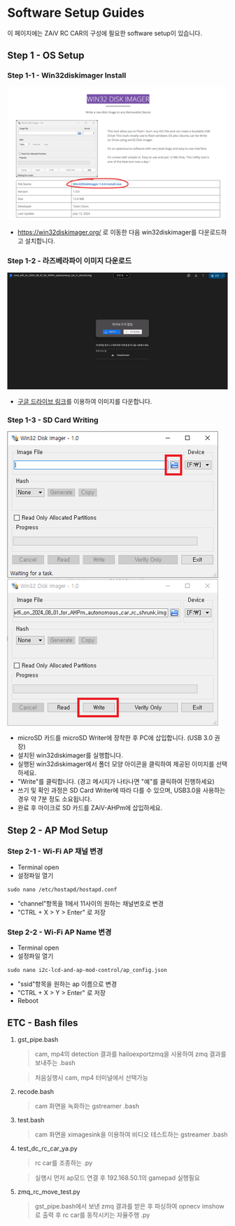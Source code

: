 # Software Setup Guides

이 페이지에는 ZAiV RC CAR의 구성에 필요한 software setup이 있습니다.

## Step 1 - OS Setup
### Step 1-1 - Win32diskimager Install

![alt text](../docs_images/sw/1.png)

* https://win32diskimager.org/ 로 이동한 다음 win32diskimager를 다운로드하고 설치합니다.

### Step 1-2 - 라즈베라파이 이미지 다운로드

![alt text](../docs_images/sw/2.png)

* [구글 드라이브 링크](https://drive.google.com/file/d/1UW0SIPWCbd3zD2XrMaHbgLWok_XjHvC4/view?usp=drive_link)를 이용하여 이미지를 다운합니다.

### Step 1-3 - SD Card Writing

![alt text](../docs_images/sw/2024-08-02_.png)
![alt text](../docs_images/sw/2024-08-02_163910.png)

* microSD 카드를  microSD Writer에 장착한 후 PC에 삽입합니다. (USB 3.0 권장)
* 설치된 win32diskimager를 실행합니다.
* 실행된 win32diskimager에서 폴더 모양 아이콘을 클릭하여 제공된 이미지를 선택하세요.
* "Write"를 클릭합니다. (경고 메시지가 나타나면 "예"를 클릭하여 진행하세요)
* 쓰기 및 확인 과정은 SD Card Writer에 따라 다를 수 있으며, USB3.0을 사용하는 경우 약 7분 정도 소요됩니다.
* 완료 후 마이크로 SD 카드를 ZAiV-AHPm에 삽입하세요.

## Step 2 - AP Mod Setup

### Step 2-1 - Wi-Fi AP 채널 변경

* Terminal open
* 설정파일 열기
```
sudo nano /etc/hostapd/hostapd.conf
```
* "channel"항목을 1에서 11사이의 원하는 채널번호로 변경
* "CTRL + X > Y > Enter" 로 저장

### Step 2-2 - Wi-Fi AP Name 변경

* Terminal open
* 설정파일 열기
```
sudo nano i2c-lcd-and-ap-mod-control/ap_config.json
```
* "ssid"항목을 원하는 ap 이름으로 변경
* "CTRL + X > Y > Enter" 로 저장
* Reboot

## ETC - Bash files
1. gst_pipe.bash
    >cam, mp4의 detection 결과를 hailoexportzmq을 사용하여 zmq 결과를 보내주는 .bash

    > 처음실행시 cam, mp4 터미널에서 선택가능

2. recode.bash
    >cam 화면을 녹화하는 gstreamer .bash

3. test.bash
    >cam 화면을 ximagesink을 이용하여 비디오 테스트하는 gstreamer .bash

4. test_dc_rc_car_ya.py
    >rc car를 조종하는 .py

    >실행시 먼저 ap모드 연결 후 192.168.50.1의 gamepad 실행필요

5. zmq_rc_move_test.py
    >gst_pipe.bash에서 보낸 zmq 결과를 받은 후 파싱하여 opnecv imshow로 출력 후 rc car를 동작시키는 자율주행 .py
